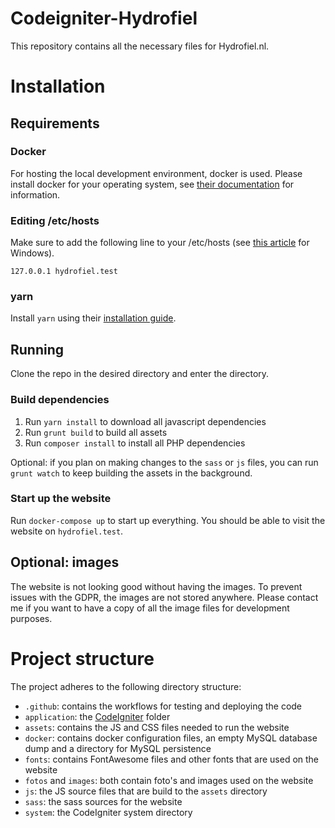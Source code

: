 # Codeigniter-Hydrofiel
This repository contains all the necessary files for Hydrofiel.nl.

# Installation
## Requirements
### Docker
For hosting the local development environment, docker is used. Please install docker for your operating system, see [their documentation](https://docs.docker.com/install) for information.

### Editing /etc/hosts
Make sure to add the following line to your /etc/hosts (see [this article](https://www.howtogeek.com/howto/27350/beginner-geek-how-to-edit-your-hosts-file/) for Windows).

`127.0.0.1 hydrofiel.test`

### yarn
Install `yarn` using their [installation guide](https://yarnpkg.com/lang/en/docs/install).

## Running
Clone the repo in the desired directory and enter the directory.

### Build dependencies
1. Run `yarn install` to download all javascript dependencies
1. Run `grunt build` to build all assets
1. Run `composer install` to install all PHP dependencies

Optional: if you plan on making changes to the `sass` or `js` files, you can run `grunt watch` to keep building the assets in the background.

### Start up the website
Run `docker-compose up` to start up everything. You should be able to visit the website on `hydrofiel.test`.

## Optional: images
The website is not looking good without having the images. To prevent issues with the GDPR, the images are not stored anywhere. Please contact me if you want to have a copy of all the image files for development purposes.

# Project structure
The project adheres to the following directory structure:
- `.github`: contains the workflows for testing and deploying the code
- `application`: the [CodeIgniter](https://codeigniter.com/user_guide/index.html) folder
- `assets`: contains the JS and CSS files needed to run the website
- `docker`: contains docker configuration files, an empty MySQL database dump and a directory for MySQL persistence
- `fonts`: contains FontAwesome files and other fonts that are used on the website
- `fotos` and `images`: both contain foto's and images used on the website
- `js`: the JS source files that are build to the `assets` directory
- `sass`: the sass sources for the website
- `system`: the CodeIgniter system directory 
